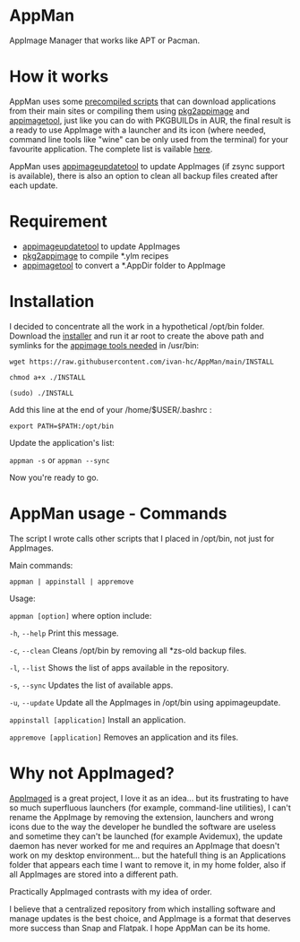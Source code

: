 # AppMan
AppImage Manager that works like APT or Pacman.

# How it works

AppMan uses some [precompiled scripts](https://github.com/ivan-hc/AppMan/tree/main/applications) that can download applications from their main sites or compiling them using [pkg2appimage](https://github.com/AppImage/pkg2appimage) and [appimagetool](https://github.com/AppImage/AppImageKit), just like you can do with PKGBUILDs in AUR, the final result is a ready to use AppImage with a launcher and its icon (where needed, command line tools like "wine" can be only used from the terminal) for your favourite application. The complete list is vailable [here](https://github.com/ivan-hc/AppMan/tree/main/applications).

AppMan uses [appimageupdatetool](https://github.com/AppImage/AppImageUpdate) to update AppImages (if zsync support is available), there is also an option to clean all backup files created after each update.

# Requirement
- [appimageupdatetool](https://github.com/AppImage/AppImageUpdate) to update AppImages
- [pkg2appimage](https://github.com/AppImage/pkg2appimage) to compile *.ylm recipes
- [appimagetool](https://github.com/AppImage/AppImageKit) to convert a *.AppDir folder to AppImage

# Installation
I decided to concentrate all the work in a hypothetical /opt/bin folder. Download the [installer](https://raw.githubusercontent.com/ivan-hc/AppMan/main/INSTALL) and run it ar root to create the above path and symlinks for the [appimage tools needed](https://github.com/ivan-hc/AppMan/tree/main/appimage-tools) in /usr/bin:

`wget https://raw.githubusercontent.com/ivan-hc/AppMan/main/INSTALL`

`chmod a+x ./INSTALL`

`(sudo) ./INSTALL`

Add this line at the end of your /home/$USER/.bashrc :

`export PATH=$PATH:/opt/bin`

Update the application's list:

`appman -s` or `appman --sync`

Now you're ready to go.

# AppMan usage - Commands
The script I wrote calls other scripts that I placed in /opt/bin, not just for AppImages.

  Main commands:
  
  `appman | appinstall | appremove`
  
  Usage:
  
  `appman [option]`
  where option include:
  
 `-h`, `--help`	    Print this message.
 
  `-c`, `--clean`	  Cleans /opt/bin by removing all *zs-old backup files.
  
  `-l`, `--list`	   Shows the list of apps available in the repository.
  
  `-s`, `--sync`	   Updates the list of available apps.
  
  `-u`, `--update`	 Update all the AppImages in /opt/bin using appimageupdate.
  
  `appinstall [application]`   Install an application.
  
  `appremove [application]`  		Removes an application and its files.
  
  
# Why not AppImaged?
[AppImaged](https://github.com/probonopd/go-appimage) is a great project, I love it as an idea... but its frustrating to have so much superfluous launchers (for example, command-line utilities), I can't rename the AppImage by removing the extension, launchers and wrong icons due to the way the developer he bundled the software are useless and sometime they can't be launched (for example Avidemux), the update daemon has never worked for me and requires an AppImage that doesn't work on my desktop environment... but the hatefull thing is an Applications folder that appears each time I want to remove it, in my home folder, also if all AppImages are stored into a different path.

Practically AppImaged contrasts with my idea of order.

I believe that a centralized repository from which installing software and manage updates is the best choice, and AppImage is a format that deserves more success than Snap and Flatpak. I hope AppMan can be its home.
